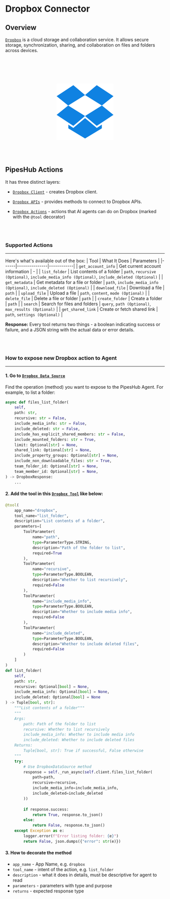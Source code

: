 # Dropbox Connector
## Overview
[`Dropbox`](https://dropbox.com/) is a cloud storage and collaboration service. It allows secure storage, synchronization, sharing, and collaboration on files and folders across devices.

<br></br>
<br></br>
<div align="center">
  <img src="https://raw.githubusercontent.com/pipeshub-ai/documentation/refs/heads/main/logo/dropbox.png" alt="Dropbox Logo" width="180"/>
</div>


<br></br>
## PipesHub Actions 

It has three distinct layers:
- [`Dropbox Client`](https://github.com/pipeshub-ai/pipeshub-ai/blob/main/backend/python/app/sources/client/dropbox/dropbox_.py) - creates Dropbox client.
<!--([`Local`](/backend/python/app/sources/client/dropbox/dropbox_.py))-->

- [`Dropbox APIs`](https://github.com/pipeshub-ai/pipeshub-ai/blob/main/backend/python/app/sources/external/dropbox/dropbox_.py) - provides methods to connect to Dropbox APIs.
<!--([`Local`](/backend/python/app/sources/external/dropbox/dropbox_.py))-->

- [`Dropbox Actions`](https://github.com/pipeshub-ai/pipeshub-ai/blob/main/backend/python/app/agents/actions/dropbox/dropbox.py) - actions that AI agents can do on Dropbox (marked with the `@tool` decorator)
<!--([`Local`](/backend/python/app/agents/actions/dropbox/dropbox.py))-->

<br></br>
### Supported Actions
-----
Here's what's available out of the box:
| Tool | What It Does | Parameters |
|------|---------------|------------|
| `get_account_info` | Get current account information | - |
| `list_folder` | List contents of a folder | `path`, `recursive (Optional)`, `include_media_info (Optional)`, `include_deleted (Optional)` |
| `get_metadata` | Get metadata for a file or folder | `path`, `include_media_info (Optional)`, `include_deleted (Optional)` |
| `download_file` | Download a file | `path` |
| `upload_file` | Upload a file | `path`, `content`, `mode (Optional)` |
| `delete_file` | Delete a file or folder | `path` |
| `create_folder` | Create a folder | `path` |
| `search` | Search for files and folders | `query`, `path (Optional)`, `max_results (Optional)` |
| `get_shared_link` | Create or fetch shared link | `path`, `settings (Optional)` |

**Response:** Every tool returns two things - a boolean indicating success or failure, and a JSON string with the actual data or error details.

<br></br>
### How to expose new Dropbox action to Agent
-----
#### 1. Go to [`Dropbox Data Source`](https://github.com/pipeshub-ai/pipeshub-ai/blob/main/backend/python/app/sources/external/dropbox/dropbox_.py)
Find the operation (method) you want to expose to the PipesHub Agent. For example, to list a folder:
```python
async def files_list_folder(
    self,
    path: str,
    recursive: str = False,
    include_media_info: str = False,
    include_deleted: str = False,
    include_has_explicit_shared_members: str = False,
    include_mounted_folders: str = True,
    limit: Optional[str] = None,
    shared_link: Optional[str] = None,
    include_property_groups: Optional[str] = None,
    include_non_downloadable_files: str = True,
    team_folder_id: Optional[str] = None,
    team_member_id: Optional[str] = None,
) -> DropboxResponse:
    ...
```

#### 2. Add the tool in this [`Dropbox Tool`](https://github.com/pipeshub-ai/pipeshub-ai/blob/main/backend/python/app/agents/actions/dropbox/dropbox.py) like below:
```python
@tool(
    app_name="dropbox",
    tool_name="list_folder",
    description="List contents of a folder",
    parameters=[
        ToolParameter(
            name="path",
            type=ParameterType.STRING,
            description="Path of the folder to list",
            required=True
        ),
        ToolParameter(
            name="recursive",
            type=ParameterType.BOOLEAN,
            description="Whether to list recursively",
            required=False
        ),
        ToolParameter(
            name="include_media_info",
            type=ParameterType.BOOLEAN,
            description="Whether to include media info",
            required=False
        ),
        ToolParameter(
            name="include_deleted",
            type=ParameterType.BOOLEAN,
            description="Whether to include deleted files",
            required=False
        )
    ]
)
def list_folder(
    self,
    path: str,
    recursive: Optional[bool] = None,
    include_media_info: Optional[bool] = None,
    include_deleted: Optional[bool] = None
) -> Tuple[bool, str]:
    """List contents of a folder"""
    """
    Args:
        path: Path of the folder to list
        recursive: Whether to list recursively
        include_media_info: Whether to include media info
        include_deleted: Whether to include deleted files
    Returns:
        Tuple[bool, str]: True if successful, False otherwise
    """
    try:
        # Use DropboxDataSource method
        response = self._run_async(self.client.files_list_folder(
            path=path,
            recursive=recursive,
            include_media_info=include_media_info,
            include_deleted=include_deleted
        ))

        if response.success:
            return True, response.to_json()
        else:
            return False, response.to_json()
    except Exception as e:
        logger.error(f"Error listing folder: {e}")
        return False, json.dumps({"error": str(e)})

```

#### 3. How to decorate the method
- `app_name` - App Name, e.g. `dropbox`
- `tool_name` - intent of the action, e.g. `list_folder`
- `description` - what it does in details, must be descriptive for agent to read
- `parameters` - parameters with type and purpose
- `returns` - expected response type